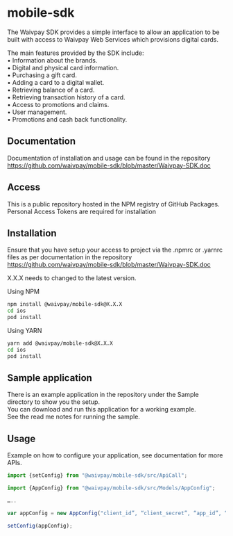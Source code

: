 # mobile-sdk

The Waivpay SDK provides a simple interface to allow an application to be built with access to Waivpay Web Services which provisions digital cards.

The main features provided by the SDK include:\
•	Information about the brands.\
•	Digital and physical card information.\
•	Purchasing a gift card.\
•	Adding a card to a digital wallet.\
•	Retrieving balance of a card.\
•	Retrieving transaction history of a card.\
•	Access to promotions and claims.\
•	User management.\
•	Promotions and cash back functionality.

## Documentation

Documentation of installation and usage can be found in the repository https://github.com/waivpay/mobile-sdk/blob/master/Waivpay-SDK.doc

## Access

This is a public repository hosted in the NPM registry of GitHub Packages. Personal Access Tokens are required for installation

## Installation

Ensure that you have setup your access to project via the .npmrc or .yarnrc files as per documentation in the repository https://github.com/waivpay/mobile-sdk/blob/master/Waivpay-SDK.doc

X.X.X needs to changed to the latest version.

Using NPM
```sh
npm install @waivpay/mobile-sdk@X.X.X
cd ios
pod install
```

Using YARN
```sh
yarn add @waivpay/mobile-sdk@X.X.X
cd ios
pod install
```

## Sample application

There is an example application in the repository under the Sample directory to show you the setup.\
You can download and run this application for a working example.\
See the read me notes for running the sample.

## Usage

Example on how to configure your application, see documentation for more APIs.

```js
import {setConfig} from "@waivpay/mobile-sdk/src/ApiCall";

import {AppConfig} from "@waivpay/mobile-sdk/src/Models/AppConfig";

…..

var appConfig = new AppConfig("client_id”, “client_secret”, “app_id”, “environment(staging|prod)");

setConfig(appConfig);
```
